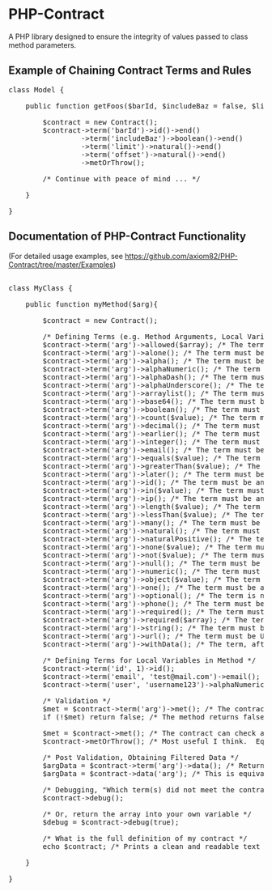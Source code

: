 PHP-Contract
============

A PHP library designed to ensure the integrity of values passed to class method parameters. 


Example of Chaining Contract Terms and Rules
----------------------------------------------------------

<pre>
class Model {

	public function getFoos($barId, $includeBaz = false, $limit = 0, $offset = 0){
	
		$contract = new Contract();
		$contract->term('barId')->id()->end()
				 ->term('includeBaz')->boolean()->end()
				 ->term('limit')->natural()->end()
				 ->term('offset')->natural()->end()
				 ->metOrThrow();
			 
		/* Continue with peace of mind ... */

	}
	
}
</pre>


Documentation of PHP-Contract Functionality
-------------------------------------------
(For detailed usage examples, see https://github.com/axiom82/PHP-Contract/tree/master/Examples)


<pre>

class MyClass {

	public function myMethod($arg){

		$contract = new Contract();
		
		/* Defining Terms (e.g. Method Arguments, Local Variables in Method ) ... arguments are already terms, local variables are not */
		$contract->term('arg')->allowed($array); /* The term may be an array containing the specified fields (other fields filtered out, see data();) */
		$contract->term('arg')->alone(); /* The term must be alone, having no siblings */
		$contract->term('arg')->alpha(); /* The term must be an alphabetical string */
		$contract->term('arg')->alphaNumeric(); /* The term must be an alplanumeric string */
		$contract->term('arg')->alphaDash(); /* The term must be an alphanumeric allowing dashes */
		$contract->term('arg')->alphaUnderscore(); /* The term must be an alphanumeric allowing unscores */
		$contract->term('arg')->arraylist(); /* The term must be an array */
		$contract->term('arg')->base64(); /* The term must be a base64 string */
		$contract->term('arg')->boolean(); /* The term must be a boolean */
		$contract->term('arg')->count($value); /* The term must be the count of the value (for arrays) */
		$contract->term('arg')->decimal(); /* The term must be a decimal */
		$contract->term('arg')->earlier(); /* The term must be earlier than the value */
		$contract->term('arg')->integer(); /* The term must be an integer */
		$contract->term('arg')->email(); /* The term must be an email address */
		$contract->term('arg')->equals($value); /* The term must match the value */
		$contract->term('arg')->greaterThan($value); /* The term must be greater than the value */
		$contract->term('arg')->later(); /* The term must be later than the value */
		$contract->term('arg')->id(); /* The term must be an id (a natural positive number) */
		$contract->term('arg')->in($value); /* The term must be in the values of the array */
		$contract->term('arg')->ip(); /* The term must be an ip address */
		$contract->term('arg')->length($value); /* The term must be the length of the value */
		$contract->term('arg')->lessThan($value); /* The term must be less than the value */
		$contract->term('arg')->many(); /* The term must be an array with more than one element */
		$contract->term('arg')->natural(); /* The term must be a natural number */
		$contract->term('arg')->naturalPositive(); /* The term must be a natural positive number */
		$contract->term('arg')->none($value); /* The term must be an empty value or values */
		$contract->term('arg')->not($value); /* The term must not be equal to the value or values */
		$contract->term('arg')->null(); /* The term must be null */
		$contract->term('arg')->numeric(); /* The term must be numeric */
		$contract->term('arg')->object($value); /* The term must be an object that is an instance of the value */
		$contract->term('arg')->one(); /* The term must be an array with one and only one element */
		$contract->term('arg')->optional(); /* The term is not required */
		$contract->term('arg')->phone(); /* The term must be a phone number */
		$contract->term('arg')->required(); /* The term must be non-empty */
		$contract->term('arg')->required($array); /* The term must be an array with the specific fields */
		$contract->term('arg')->string(); /* The term must be a string */
		$contract->term('arg')->url(); /* The term must be URL */
		$contract->term('arg')->withData(); /* The term, after the contract filters out invalid data, must have one or more valid values */
		
		/* Defining Terms for Local Variables in Method */
		$contract->term('id', 1)->id();
		$contract->term('email', 'test@mail.com')->email();
		$contract->term('user', 'username123')->alphaNumeric()->length(8, 16);

		/* Validation */
		$met = $contract->term('arg')->met(); /* The contract term has a met() method that checks to see if the term meets its own rules, it does so and then returns a boolean for success or failure */
		if (!$met) return false; /* The method returns false when the contract has not been met */
		
		$met = $contract->met(); /* The contract can check all of its child terms through its met() method, which calls each contract term's met() method, and collects the results */
		$contract->metOrThrow(); /* Most useful I think.  Equivalent to met(), however, throws an exception halting the program unless caught */
		
		/* Post Validation, Obtaining Filtered Data */
		$argData = $contract->term('arg')->data(); /* Returns the term's value(s) as per the contract.  Indeed, the contract presents through its data() method only the data that meets the contract term rules. If allowed() is used (see above), data() will return only the allowed value(s) from the original value(s) of the argument */
		$argData = $contract->data('arg'); /* This is equivalent in functionality to the line above, however, this method is cleaner in appearance.  The contract proxies to the term and gets the data via the term's data() method. */

		/* Debugging, "Which term(s) did not meet the contract? */
		$contract->debug();
		
		/* Or, return the array into your own variable */
		$debug = $contract->debug(true);
		
		/* What is the full definition of my contract */
		echo $contract; /* Prints a clean and readable text describing the contract and its terms */
		
	}
	
}
</pre>

